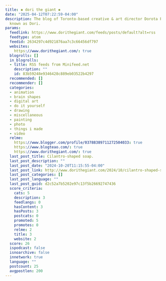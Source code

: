 ```yaml
---
title: ✱ dori the giant ✱
date: "2025-04-12T07:22:59-04:00"
description: The blog of Toronto-based creative & art director Dorota Pankowska, also
  known as Dori.
params:
  feedlink: https://www.dorithegiant.com/feeds/posts/default?alt=rss
  feedtype: atom
  feedid: 2634297c4d921876aa7c3c66456df797
  websites:
    https://www.dorithegiant.com/: true
  blogrolls: []
  in_blogrolls:
  - title: RSS feeds from Minifeed.net
    description: ""
    id: 83b59248e9346428c889eb03522b4297
  recommended: []
  recommender: []
  categories:
  - animation
  - brain shapes
  - digital art
  - do it yourself
  - drawing
  - miscellaneous
  - painting
  - photo
  - things i made
  - video
  relme:
    https://www.blogger.com/profile/03788389711272504033: true
    https://www.blogteao.com/: true
    https://www.dorithegiant.com/: true
  last_post_title: Cilantro-shaped soap.
  last_post_description: ""
  last_post_date: "2024-10-20T11:15:55-04:00"
  last_post_link: http://www.dorithegiant.com/2024/10/cilantro-shaped-soap.html
  last_post_categories: []
  last_post_language: ""
  last_post_guid: d2c52a7b5202e97c13f5b26692747436
  score_criteria:
    cats: 5
    description: 3
    feedlangs: 0
    hasContent: 3
    hasPosts: 3
    postcats: 0
    promoted: 5
    promotes: 0
    relme: 2
    title: 3
    website: 2
  score: 26
  ispodcast: false
  isnoarchive: false
  innetwork: true
  language: ""
  postcount: 25
  avgpostlen: 200
---
```

